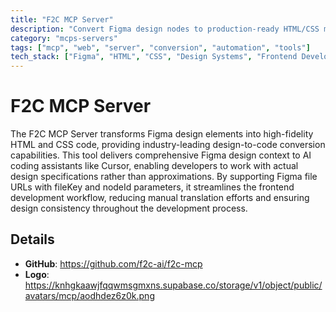 ```yaml
---
title: "F2C MCP Server"
description: "Convert Figma design nodes to production-ready HTML/CSS markup for AI-assisted development."
category: "mcps-servers"
tags: ["mcp", "web", "server", "conversion", "automation", "tools"]
tech_stack: ["Figma", "HTML", "CSS", "Design Systems", "Frontend Development"]
---
```


# F2C MCP Server

The F2C MCP Server transforms Figma design elements into high-fidelity HTML and CSS code, providing industry-leading design-to-code conversion capabilities. This tool delivers comprehensive Figma design context to AI coding assistants like Cursor, enabling developers to work with actual design specifications rather than approximations. By supporting Figma file URLs with fileKey and nodeId parameters, it streamlines the frontend development workflow, reducing manual translation efforts and ensuring design consistency throughout the development process.

## Details

- **GitHub**: https://github.com/f2c-ai/f2c-mcp
- **Logo**: https://knhgkaawjfqqwmsgmxns.supabase.co/storage/v1/object/public/avatars/mcp/aodhdez6z0k.png
